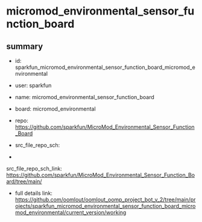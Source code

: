 # micromod_environmental_sensor_function_board
 
## summary 
* id: sparkfun_micromod_environmental_sensor_function_board_micromod_environmental
* user: sparkfun
* name: micromod_environmental_sensor_function_board
* board: micromod_environmental
* repo: https://github.com/sparkfun/MicroMod_Environmental_Sensor_Function_Board



* src_file_repo_sch: 
*
 src_file_repo_sch_link: https://github.com/sparkfun/MicroMod_Environmental_Sensor_Function_Board/tree/main/
* full details link: https://github.com/oomlout/oomlout_oomp_project_bot_v_2/tree/main/projects/sparkfun_micromod_environmental_sensor_function_board_micromod_environmental/current_version/working  






